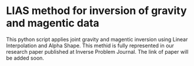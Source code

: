 # LIAS method for inversion of gravity and magentic data

This python script applies joint gravity and magentic inversion using Linear Interpolation and Alpha Shape. This methid is fully represented in our research paper published
at Inverse Problem Journal. The link of paper will be added soon.
